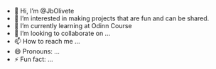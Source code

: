 - 👋 Hi, I’m @JbOlivete
- 👀 I’m interested in making projects that are fun and can be shared.
- 🌱 I’m currently learning at Odinn Course
- 💞️ I’m looking to collaborate on ...
- 📫 How to reach me ...
- 😄 Pronouns: ...
- ⚡ Fun fact: ...

<!---
JbOlivete/JbOlivete is a ✨ special ✨ repository because its `README.md` (this file) appears on your GitHub profile.
You can click the Preview link to take a look at your changes.
--->
